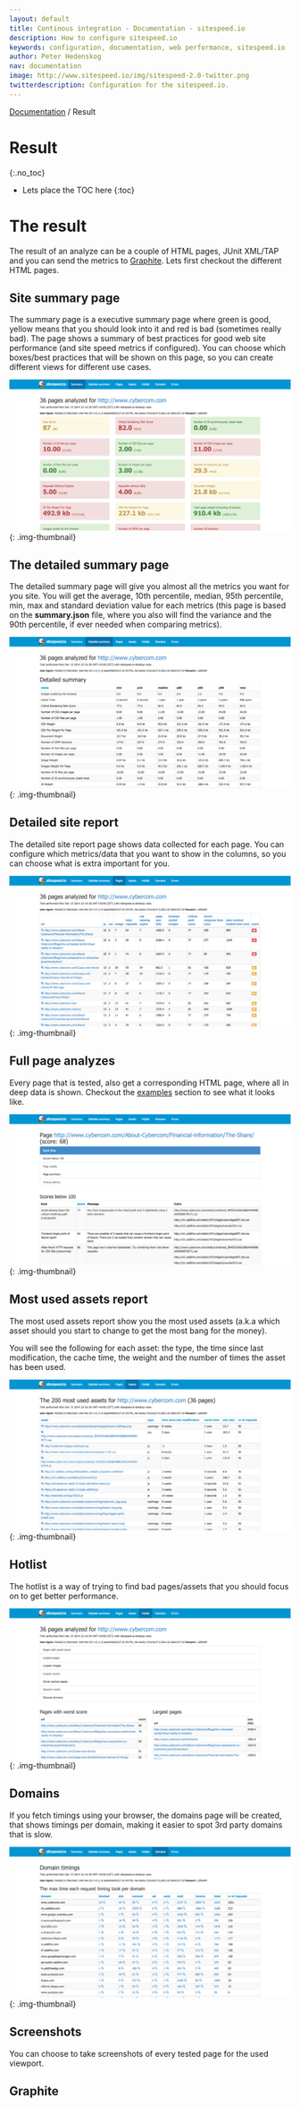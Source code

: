 ```yaml
---
layout: default
title: Continous integration - Documentation - sitespeed.io
description: How to configure sitespeed.io
keywords: configuration, documentation, web performance, sitespeed.io
author: Peter Hedenskog
nav: documentation
image: http://www.sitespeed.io/img/sitespeed-2.0-twitter.png
twitterdescription: Configuration for the sitespeed.io.
---
```

[Documentation](/documentation/) / Result

# Result
{:.no_toc}

* Lets place the TOC here
{:toc}

# The result
The result of an analyze can be a couple of HTML pages, JUnit XML/TAP and you can
send the metrics to [Graphite](#graphite). Lets first checkout the different HTML pages.

## Site summary page

The summary page is a executive summary page where green is good, yellow means that you should look into it and red is bad (sometimes really bad). The page shows a summary of best practices for good web site performance (and site speed metrics if configured). You can choose which boxes/best practices that will be shown on this page, so you can create different views for different use cases.

![Site summary page](site-summary-3.png)
{: .img-thumbnail}


## The detailed summary page

The detailed summary page will give you almost all the metrics you want for you site. You will get the average, 10th percentile, median, 95th percentile, min, max and standard deviation value for each metrics (this page is based on the **summary.json** file, where you also will find the variance and the 90th percentile, if ever needed when comparing metrics).

![Detailed site summary page](detailed-site-summary-3.png)
{: .img-thumbnail}


## Detailed site report

The detailed site report page shows data collected for each page. You can configure which metrics/data that you want to show in the columns, so you can choose what is extra important for you.

![Detailed site report](detailed-site-report-3.png)
{: .img-thumbnail}

## Full page analyzes

Every page that is tested, also get a corresponding HTML page, where all in deep data is shown. Checkout the [examples](/example/) section to see what it looks like.

![Full page report](full-page-report-3.png)
{: .img-thumbnail}

## Most used assets report
The most used assets report show you the most used assets (a.k.a which asset should you start to change to get the most bang for the money).

You will see the following for each asset: the type, the time since last modification, the cache time, the weight and the number of times the asset has been used.

![Assets report](assets-report-3.png)
{: .img-thumbnail}

## Hotlist
The hotlist is a way of trying to find bad pages/assets that you should focus on to get better performance.

![Hotlist report](hotlist-report-3.png)
{: .img-thumbnail}

## Domains
If you fetch timings using your browser, the domains page will be created, that shows timings per domain, making it easier to spot 3rd party domains that is slow.

![Domains report](domains-report-3.png)
{: .img-thumbnail}

## Screenshots

You can choose to take screenshots of every tested page for the used viewport.

## Graphite
